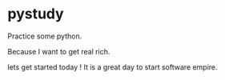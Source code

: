 # pystudy
Practice some python.

Because I want to get real rich.

lets get started today ! It is a great day to start software empire. 
